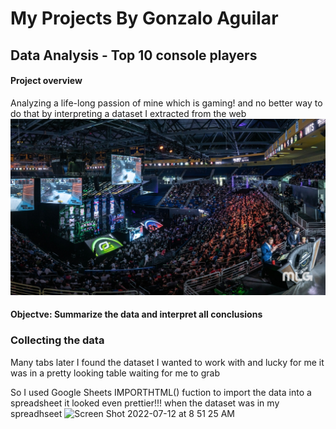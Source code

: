 # My Projects By Gonzalo Aguilar




## Data Analysis - Top 10 console players 
#### Project overview

Analyzing a life-long passion of mine which is gaming! and no better
way to do that by interpreting a dataset I extracted from the web
![This is an image](4e8db1cb9e03af414122bea4c92fee99.jpg)



#### Objectve: Summarize the data and interpret all conclusions 




### Collecting the data 

Many tabs later I found the dataset I wanted to work with and lucky for me it was in a pretty looking table waiting for me 
to grab

So I used Google Sheets IMPORTHTML() fuction to import the data into a spreadsheet it looked even prettier!!! when the dataset 
was in my spreadhseet
<img width="1085" alt="Screen Shot 2022-07-12 at 8 51 25 AM" src="https://user-images.githubusercontent.com/104581752/178510597-f0d5f667-b09d-4ff9-961b-8601e6951654.png">










